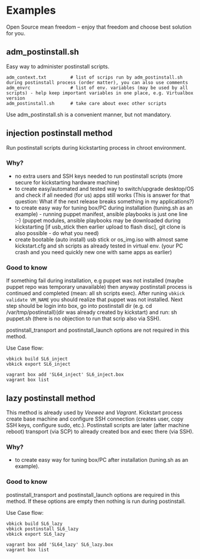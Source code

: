 # Examples

Open Source mean freedom – enjoy that freedom and choose best solution for you.

## adm_postinstall.sh

Easy way to administer postinstall scripts.
```
adm_context.txt         # list of scrips run by adm_postinstall.sh during postinstall process (order matter), you can also use comments
adm_envrc               # list of env. variables (may be used by all scripts) - help keep important variables in one place, e.g. Virtualbox version
adm_postinstall.sh      # take care about exec other scripts
```

Use adm_postinstall.sh is a convenient manner, but not mandatory.


## injection postinstall method

Run postinstall scripts during kickstarting process in chroot environment.

### Why?

 - no extra users and SSH keys needed to run postinstall scripts (more secure for kickstarting hardware machine)
 - to create easy/automated and tested way to switch/upgrade desktop/OS and check if all needed (for us) apps still works (This is answer for that question: What if the next release breaks something in my applications?)
 - to create easy way for tuning box/PC during installation (tuning.sh as an example) - running puppet manifest, ansible playbooks is just one line :-) (puppet modules, ansible playbooks may be downloaded during kickstarting [if usb_stick then earlier upload to flash disc], git clone is also possible - do what you need)
 - create bootable (auto install) usb stick or os_img.iso with almost same kickstart.cfg and sh scripts as already tested in virtual env. (your PC crash and you need quickly new one with same apps as earlier)

### Good to know

If something fail during installation, e.g puppet was not installed (maybe puppet repo was temporary unavailable) then anyway postinstall process is continued and completed (mean: all sh scripts exec). After runing `vbkick validate VM_NAME` you should realize that puppet was not installed. Next step should be login into box, go into postinstall dir (e.g. cd /var/tmp/postinstall)(dir was already created by kickstart) and run: sh puppet.sh (there is no objection to run that scrip also via SSH).

postinstall_transport and postinstall_launch options are not required in this method.


Use Case flow:
```
vbkick build SL6_inject
vbkick export SL6_inject

vagrant box add 'SL64_inject' SL6_inject.box
vagrant box list
```

## lazy postinstall method

This method is already used by *Veewee* and *Vagrant*.
Kickstart process create base machine and configure SSH connection (creates user, copy SSH keys, configure sudo, etc.).
Postinstall scripts are later (after machine reboot) transport (via SCP) to already created box and exec there (via SSH).

### Why?
 - to create easy way for tuning box/PC after installation (tuning.sh as an example).

### Good to know

postinstall_transport and postinstall_launch options are required in this method. 
If these options are empty then nothing is run during postinstall.

Use Case flow:
```
vbkick build SL6_lazy
vbkick postinstall SL6_lazy
vbkick export SL6_lazy

vagrant box add 'SL64_lazy' SL6_lazy.box
vagrant box list
```


